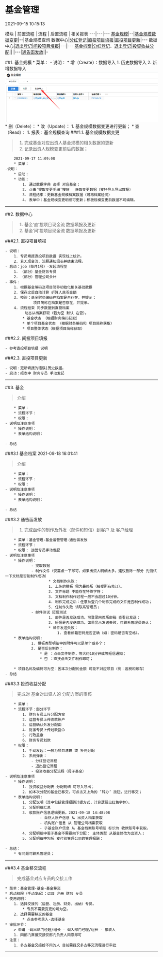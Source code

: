 # 基金管理
2021-09-15 10:15:13 

模块 | 前置流程 | 流程 | 后置流程 | 相关报表
---|---|---
[基金规模](#jjgm)|--|[基金规模数据变更](#jjgmsjbglc)|--|基金规模查询
数据中心|[分红登记](#fhdj)|[直投项目填报](#ztxmtb)|[直投项目更新](#ztxmgx)|---
数据中心|[退出登记](#tcdj)|[间投项目填报](#jtxmtb)|---|---
[基金档案](#jjda)|[分红登记](#fhdj)、[退出登记](#tcdj)|[投资收益分配](#tzsyfp)|[]()|[]()
[]()|---|[通告函发放](#tghff)|[]()|[]()-
		
##1. <span id = "jjgm">基金规模</span> 
		* 菜单： 
			- 说明：
				* 增（Create）：数据导入
					1. 历史数据导入
					2. 新增数据导入
<img src="..\12-bpm\img\jjgm.jpg"/>
				* 删（Delete）：
				* 改（Update）：
					1. 基金规模数据变更进行更新；
				* 查（Read）：
					1. 报表：基金规模查询
###1.1. <span id = "jjgmsjbglc">基金规模数据变更</span> 
>1. 完成基金对应出资人基金规模的相关数据的更新
>2. 记录出资人规模变更前后的数据；

		2021-09-17 11:09:08 
		* 菜单： 
	-说明：
		* 启动：
		* 功能：
			1. 通过数据字典 选择 对应基金；
			2. 点击‘提取变更明细’按钮 　获取变更数据（支持导入导出数据）
			3. 流程结束：更新基金规模档案数据（可再档案检阅）
			4. 表单中：基金规模变更明细可更新；积极规模变更前数据不可编辑。

---
##2. 数据中心
>1. 基金‘直’投项目现金流 数据填报及更新  
>2. 基金‘间’投项目现金流 数据填报及更新 



###2.1. <span id = "ztxmtb">直投项目填报</span> 

	- 说明：
        1. 专员填报直投项目数据 实现线上统计。
        2. 若无现金流，流程通知组长并结束流程。
    - 启动：job（每月1号）-发起流程至
        1. （部分）基金财务专员
        2. （部分）管理公司会计
    - 事件：
        1. 根据基金编码及项目简称初始化相关基础数据 
        2. 保存之后自动计算 折算人民币金额
        3. 校验：基金财务编码在档案是否存在，并提示；
                 项目简称在档案是否存在，并提示。
        4. 流程结束 同步数据到直投档案
             动态从档案获取（若为空 默认 在管）。
            * 基金状态 （根据财务编码获取）
            * 单个项目基金状态 （根据财务编码和 项目简称获取）
            * 项目整体状态（根据项目简称获取）

###2.2. <span id = "jtxmtb">间投项目填报</span> 
	
	- 参考直投项目填报 说明

###2.3. <span id = "ztxmgx">直投项目更新</span> 

	- 说明：更新填报的错误|历史数据。
    - 启动：报表中 财务专员 手动发起
    
---
##3. 基金
> 介绍

		* 菜单：
		* 流程环节：
		* 权限：  
	- 说明及注意事项
		* 操作说明：
		* 表单结构说明：
	
	- 总结	

###3.1 <span id="jjda">基金档案</span> 2021-09-18 16:01:41 
> 介绍

		* 菜单：
		* 流程环节：
		* 权限：  
	- 说明及注意事项
		* 操作说明：
		* 表单结构说明：
	
	- 总结	


###3.2 <span id="tghff">通告函发放</span>
> 1. 完成函件的制作及外发（邮件和短信）到客户 及 客户经理

		* 菜单：基金管理-基金运营管理-通告函发放
		* 流程环节：
		* 权限： 运营专员手动发起
	- 说明及注意事项
		* 操作说明：  
				- 提取数据
				- 制作文件（仅需点一下即可，如果出资人明细太多，建议删除一部分 先测试一下文档是否能制作成功）
						* 文档制作失败：
						1. 上传的模板 需为最终版（接受所有修订）。
						2. 文件标题 不能存在特殊字符；
						3. 文档制作制作过程一般不会超过10分钟。
						4. 制作完成之后：任意抽查几个制作完成的文件是否制作成功；
						5. 任制作失败 请联系管理员；
				- 邮件测试 短信测试
						1. 邮件是否发送成功，可登录网页版邮箱 查看已发送；
						2. 短信是否发送成功，如果显示发送失败，可联系管理员确认；
						* 邮件发送失败：
							1. 查看邮箱密码是否正确（如：密码是否有空格）。
		* 表单结构说明：
				1. 模板类型明细中的附件可以是单个或多个；
				2. 是否后台制作：
					* 是 ：点击文件制作，等大约10分钟或等短信通知；
					* 否 ：直接点击文件制作即可；
			
		* 项目名称及编码可为空：因本次分配的金额 可能不对应项目（例：返税和账存）
	- 总结
	
###3.3 <span id="tzsyfp">投资收益分配</span>
> 完成对 基金对出资人的 分配方案的审核

		* 菜单：
		* 流程环节：部分环节
			1. 财务专员上传分配方案
			2. 运营专员上传收款账户
			3. 运营确认外发分配函
			4. 财务专员上传划款指令
			5. 行政盖章
			6. 财务专员划款
		* 权限：
			1. 手动发起：一般为项目清算 或 补充分配
			2. 系统弹出：
				- 分红登记流程
				- 退出登记流程
				- 投资收益分配流程（母子基金）
	- 说明及注意事项
		* 操作说明：
			1. 投资收益分配表-分配明细 可导入导出；
			2. 如本次分配的基金已移交，可点击又上角的 ’转办‘ 按钮，进行移交；
		* 表单结构说明：
			1. 分配说明（其中包括管理报酬计提方式，计算逻辑见红色字体）。
			2. 分配明细汇总 
			3. 收款账户信息逻辑更新。2021-09-18 14:48:08
					- 自然人账户信息 从 出资人档案获取
					- 机构账户信息 从 管理公司档案获取
					- 子基金账户信息 从 基金档案账号明细 标识为 收款账号中获取。 
			4. 分配明细中若子基金不需要向下分配： 主体类型 从基金修改为出资人；
			5. 分配明细中包括 支付给管理公司的管理报酬；

	- 总结：
		* 有问题可联系管理员；
		
---

###3.4 基金移交流程
>完成基金对应专员的交接工作

	* 菜单：基金管理-基金-基金移交
	* 启动权限（手动发起）：运营 注册 财务 专员
	* 使用说明：
		1. 选择交接的（运营、注册、财务、出纳）专员。
			* 专员不需要变更的可为空。
		2. 选择需要移交的基金
			* 点击参考录入-选择基金
	* 审批环节：
		> 申请 -调出部门经理/组长 - 调入部门经理/组长 - 接收人
		1. 同部门直接交接仅部门负责人同意即可
	* 注意：
		1. 多支基金交接给不同的人 目前需提交多支移交流程进行审批
		
---


